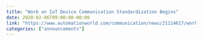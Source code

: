 ```yaml
---
title: "Work on IoT Device Communication Standardization Begins"
date: 2020-02-06T09:00:00-00:00
link: "https://www.automationworld.com/communication/news/21114617/work-on-iot-device-communication-standardization-begins"
categories: ["announcements"]
---
```


